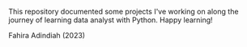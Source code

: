 This repository documented some projects I've working on along the journey of learning data analyst with Python. Happy learning!

Fahira Adindiah (2023)